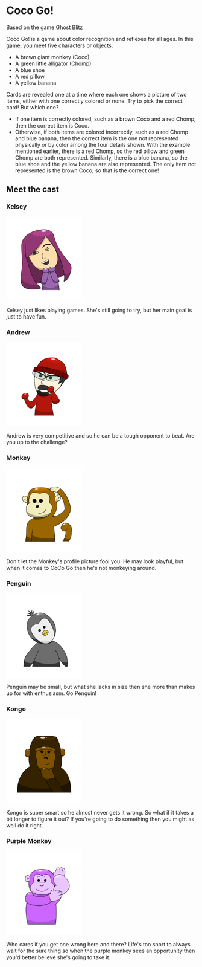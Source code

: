 # Coco Go!

Based on the game [Ghost Blitz](https://boardgamegeek.com/boardgame/83195/ghost-blitz)

Coco Go! is a game about color recognition and reflexes for all ages. In this game, you meet five characters or objects:
- A brown giant monkey (Coco)
- A green little alligator (Chomp)
- A blue shoe
- A red pillow
- A yellow banana

Cards are revealed one at a time where each one shows a picture of two items, either with one correctly colored or none. Try to pick the correct card! But which one?

- If one item is correctly colored, such as a brown Coco and a red Chomp, then the correct item is Coco.
- Otherwise, if both items are colored incorrectly, such as a red Chomp and blue banana, then the correct item is the one not represented physically or by color among the four details shown. With the example mentioned earlier, there is a red Chomp, so the red pillow and green Chomp are both represented. Similarly, there is a blue banana, so the blue shoe and the yellow banana are also represented.  The only item not represented is the brown Coco, so that is the correct one!

## Meet the cast

### Kelsey

<img src="/CocoBlitz/Assets/Menu/Main/Main%20Page/Game%20Page/Portait/Kelsey%20Portrait.png" width="200"> 

Kelsey just likes playing games.  She's still going to try, but her main goal is just to have fun.

### Andrew

<img src="/CocoBlitz/Assets/Menu/Main/Main%20Page/Game%20Page/Portait/Andrew%20Portrait.png" width="200"> 

Andrew is very competitive and so he can be a tough opponent to beat.  Are you up to the challenge?

### Monkey

<img src="/CocoBlitz/Assets/Menu/Main/Main%20Page/Game%20Page/Portait/Monkey%20Portrait.png" width="200"> 

Don't let the Monkey's profile picture fool you.  He may look playful, but when it comes to CoCo Go then he's not monkeying around.

### Penguin

<img src="/CocoBlitz/Assets/Menu/Main/Main%20Page/Game%20Page/Portait/Penguin%20Portrait.png" width="200"> 

Penguin may be small, but what she lacks in size then she more than makes up for with enthusiasm.  Go Penguin!

### Kongo

<img src="/CocoBlitz/Assets/Menu/Main/Main%20Page/Game%20Page/Portait/Kongo%20Portrait.png" width="200"> 

Kongo is super smart so he almost never gets it wrong. So what if it takes a bit longer to figure it out? If you're going to do something then you might as well do it right.

### Purple Monkey

<img src="/CocoBlitz/Assets/Menu/Main/Main%20Page/Game%20Page/Portait/Purple%20Monkey%20Portrait.png" width="200"> 

Who cares if you get one wrong here and there?  Life's too short to always wait for the sure thing so when the purple monkey sees an opportunity then you'd better believe she's going to take it.
